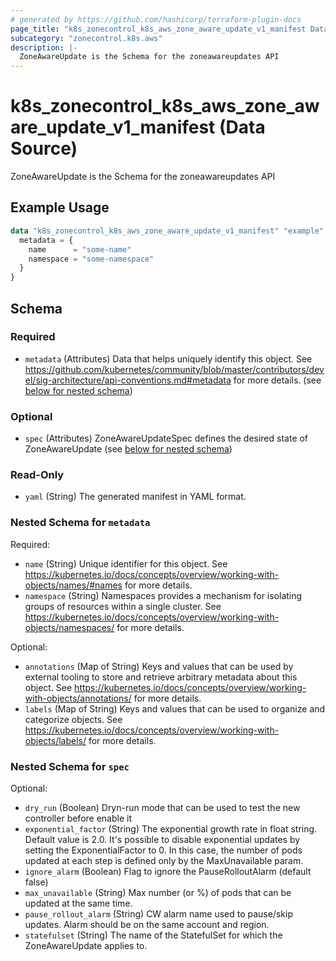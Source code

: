 ```yaml
---
# generated by https://github.com/hashicorp/terraform-plugin-docs
page_title: "k8s_zonecontrol_k8s_aws_zone_aware_update_v1_manifest Data Source - terraform-provider-k8s"
subcategory: "zonecontrol.k8s.aws"
description: |-
  ZoneAwareUpdate is the Schema for the zoneawareupdates API
---
```


# k8s_zonecontrol_k8s_aws_zone_aware_update_v1_manifest (Data Source)

ZoneAwareUpdate is the Schema for the zoneawareupdates API

## Example Usage

```terraform
data "k8s_zonecontrol_k8s_aws_zone_aware_update_v1_manifest" "example" {
  metadata = {
    name      = "some-name"
    namespace = "some-namespace"
  }
}
```

<!-- schema generated by tfplugindocs -->
## Schema

### Required

- `metadata` (Attributes) Data that helps uniquely identify this object. See https://github.com/kubernetes/community/blob/master/contributors/devel/sig-architecture/api-conventions.md#metadata for more details. (see [below for nested schema](#nestedatt--metadata))

### Optional

- `spec` (Attributes) ZoneAwareUpdateSpec defines the desired state of ZoneAwareUpdate (see [below for nested schema](#nestedatt--spec))

### Read-Only

- `yaml` (String) The generated manifest in YAML format.

<a id="nestedatt--metadata"></a>
### Nested Schema for `metadata`

Required:

- `name` (String) Unique identifier for this object. See https://kubernetes.io/docs/concepts/overview/working-with-objects/names/#names for more details.
- `namespace` (String) Namespaces provides a mechanism for isolating groups of resources within a single cluster. See https://kubernetes.io/docs/concepts/overview/working-with-objects/namespaces/ for more details.

Optional:

- `annotations` (Map of String) Keys and values that can be used by external tooling to store and retrieve arbitrary metadata about this object. See https://kubernetes.io/docs/concepts/overview/working-with-objects/annotations/ for more details.
- `labels` (Map of String) Keys and values that can be used to organize and categorize objects. See https://kubernetes.io/docs/concepts/overview/working-with-objects/labels/ for more details.


<a id="nestedatt--spec"></a>
### Nested Schema for `spec`

Optional:

- `dry_run` (Boolean) Dryn-run mode that can be used to test the new controller before enable it
- `exponential_factor` (String) The exponential growth rate in float string. Default value is 2.0. It's possible to disable exponential updates by setting the ExponentialFactor to 0. In this case, the number of pods updated at each step is defined only by the MaxUnavailable param.
- `ignore_alarm` (Boolean) Flag to ignore the PauseRolloutAlarm (default false)
- `max_unavailable` (String) Max number (or %) of pods that can be updated at the same time.
- `pause_rollout_alarm` (String) CW alarm name used to pause/skip updates. Alarm should be on the same account and region.
- `statefulset` (String) The name of the StatefulSet for which the ZoneAwareUpdate applies to.
